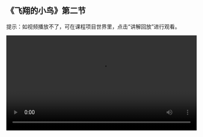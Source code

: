 ## 《飞翔的小鸟》第二节
 
提示：如视频播放不了，可在课程项目世界里，点击“讲解回放”进行观看。
 
<video width="100%" controls controlslist="nodownload nofullscreen noremoteplayback" disablePictureInPicture>
  <source src="https://api.keepwork.com/ts-storage/siteFiles/21583/raw#飞翔的小鸟02_3.22.webm" type="video/webm" />
  <source src="https://api.keepwork.com/ts-storage/siteFiles/21582/raw#飞翔的小鸟02_3.22.mp4" type="video/mp4" />
   
  你的浏览器不支持播放
</video>
<style>
video::-webkit-media-controls-fullscreen-button { display: none; } 
</style>

## 字幕


在上节课中，我们学习了如何搭建场景和小鸟模型
现在我们可以拖动小鸟模型移动来躲避障碍物啦！
如果可以让飞到远处的小鸟自动回巢是不是很酷呢？
那就跟着老师的操作，来实现小鸟自动回巢的效果吧！

### 步骤一

首先，打开工具栏，在代码标签下选择代码方块
放置代码方块在场景中
这样准备工作就完成啦
鼠标右键打开代码方块
点击图块按钮，切换到图块编辑模式
还记得上节课给小鸟模型和鸟巢模型取的名字吗？
如果不记得也没有关系
鼠标右键依次点击小鸟模型和鸟巢模型，可以查看模型的 名字
接着，在控制标签下拖出【成为_的化身】指令
修改参数为bird，成为小鸟的化身
然后，在运动标签下拖出【瞬移到_】指令
修改参数为start，瞬移到初始位置
点击运行，可以看到小鸟回到了初始位置
多尝试几次看看效果吧！
### 步骤二
在上一小节中，小鸟归位的效果成功实现啦
这一小节中，我们将学习一个新的功能
自动侦测小鸟是否碰到障碍物
如果小鸟碰到障碍物的话就重新开始
该怎么实现呢？跟着老师往下看！
首先，我们打开代码方块
在控制标签下选择【永远重复】循环指令
拖出【如果_那么】指令
【如果_那么】指令是条件判断指令
只有当满足如果判断的条件时，才会去执行如果里面的代码
在这里，当小鸟碰到沙子方块，也就是障碍物的时候，程序重新开始
接着，在感知标签下，拖出【是否碰到_】指令
修改参数为沙子方块的id 51
在控制标签下，拖出【重新开始】指令
点击运行，拖动小鸟看看效果吧
关闭代码编辑界面
如果想让代码一直运行的话，还需添加一个拉杆
点击打开工具栏
在代码标签下选中拉杆，把它放到代码方块旁边
打开拉杆，会保持代码的运行
这样自动侦测小鸟是否碰到障碍物的功能就实现啦！
快去你自己的世界中给小鸟也添加上这个功能吧
下节课我们将学习如何添加文字提示的功能
期待一下吧！

